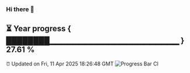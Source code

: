 ### Hi there 👋
⏳ Year progress { ████████▁▁▁▁▁▁▁▁▁▁▁▁▁▁▁▁▁▁▁▁▁▁ } 27.61 %
---
⏰ Updated on Fri, 11 Apr 2025 18:26:48 GMT
![Progress Bar CI](https://github.com/liununu/liununu/workflows/Progress%20Bar%20CI/badge.svg)
